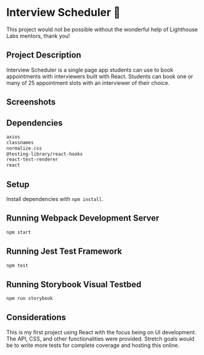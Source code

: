 # Interview Scheduler  📅


This project would not be possible without the wonderful help of Lighthouse Labs mentors, thank you!

## Project Description

Interview Scheduler is a single page app students can use to book appointments with interviewers built with React. Students can book one or many of 25 appointment slots with an interviewer of their choice.

## Screenshots

## Dependencies
```sh
axios
classnames
normalize.css
@testing-library/react-hooks
react-test-renderer
react
```
## Setup

Install dependencies with `npm install`.

## Running Webpack Development Server

```sh
npm start
```

## Running Jest Test Framework

```sh
npm test
```

## Running Storybook Visual Testbed

```sh
npm run storybook
```

## Considerations

This is my first project using React with the focus being on UI development. The API, CSS, and other functionalities were provided. Stretch goals would be to write more tests for complete coverage and hosting this online.
